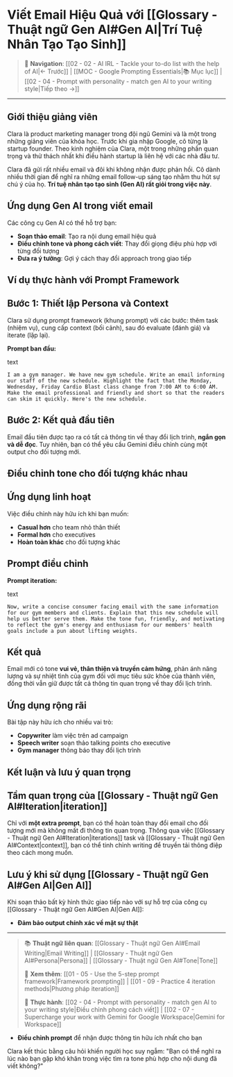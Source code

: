 # Viết Email Hiệu Quả với [[Glossary - Thuật ngữ Gen AI#Gen AI|Trí Tuệ Nhân Tạo Tạo Sinh]]

> 🧭 **Navigation**: [[02 - 02 - AI IRL - Tackle your to-do list with the help of AI|← Trước]] | [[MOC - Google Prompting Essentials|📚 Mục lục]] | [[02 - 04 - Prompt with personality - match gen AI to your writing style|Tiếp theo →]]

---

## Giới thiệu giảng viên

Clara là product marketing manager trong đội ngũ Gemini và là một trong những giảng viên của khóa học. Trước khi gia nhập Google, cô từng là startup founder. Theo kinh nghiệm của Clara, một trong những phần quan trọng và thử thách nhất khi điều hành startup là liên hệ với các nhà đầu tư.

Clara đã gửi rất nhiều email và đôi khi không nhận được phản hồi. Cô dành nhiều thời gian để nghĩ ra những email follow-up sáng tạo nhằm thu hút sự chú ý của họ. **Trí tuệ nhân tạo tạo sinh (Gen AI) rất giỏi trong việc này**.

## Ứng dụng Gen AI trong viết email

Các công cụ Gen AI có thể hỗ trợ bạn:

- **Soạn thảo email**: Tạo ra nội dung email hiệu quả
- **Điều chỉnh tone và phong cách viết**: Thay đổi giọng điệu phù hợp với từng đối tượng
- **Đưa ra ý tưởng**: Gợi ý cách thay đổi approach trong giao tiếp

## Ví dụ thực hành với Prompt Framework

## Bước 1: Thiết lập Persona và Context

Clara sử dụng prompt framework (khung prompt) với các bước: thêm task (nhiệm vụ), cung cấp context (bối cảnh), sau đó evaluate (đánh giá) và iterate (lặp lại).

**Prompt ban đầu:**

text

`I am a gym manager. We have new gym schedule. Write an email informing our staff of the new schedule. Highlight the fact that the Monday, Wednesday, Friday Cardio Blast class change from 7:00 AM to 6:00 AM. Make the email professional and friendly and short so that the readers can skim it quickly. Here's the new schedule.`

## Bước 2: Kết quả đầu tiên

Email đầu tiên được tạo ra có tất cả thông tin về thay đổi lịch trình, **ngắn gọn và dễ đọc**. Tuy nhiên, bạn có thể yêu cầu Gemini điều chỉnh cùng một output cho đối tượng mới.

## Điều chỉnh tone cho đối tượng khác nhau

## Ứng dụng linh hoạt

Việc điều chỉnh này hữu ích khi bạn muốn:

- **Casual hơn** cho team nhỏ thân thiết
- **Formal hơn** cho executives
- **Hoàn toàn khác** cho đối tượng khác

## Prompt điều chỉnh

**Prompt iteration:**

text

`Now, write a concise consumer facing email with the same information for our gym members and clients. Explain that this new schedule will help us better serve them. Make the tone fun, friendly, and motivating to reflect the gym's energy and enthusiasm for our members' health goals include a pun about lifting weights.`

## Kết quả

Email mới có tone **vui vẻ, thân thiện và truyền cảm hứng**, phản ánh năng lượng và sự nhiệt tình của gym đối với mục tiêu sức khỏe của thành viên, đồng thời vẫn giữ được tất cả thông tin quan trọng về thay đổi lịch trình.

## Ứng dụng rộng rãi

Bài tập này hữu ích cho nhiều vai trò:

- **Copywriter** làm việc trên ad campaign
- **Speech writer** soạn thảo talking points cho executive
- **Gym manager** thông báo thay đổi lịch trình

## Kết luận và lưu ý quan trọng

## Tầm quan trọng của [[Glossary - Thuật ngữ Gen AI#Iteration|iteration]]

Chỉ với **một extra prompt**, bạn có thể hoàn toàn thay đổi email cho đối tượng mới mà không mất đi thông tin quan trọng. Thông qua việc [[Glossary - Thuật ngữ Gen AI#Iteration|iterations]] task và [[Glossary - Thuật ngữ Gen AI#Context|context]], bạn có thể tinh chỉnh writing để truyền tải thông điệp theo cách mong muốn.

## Lưu ý khi sử dụng [[Glossary - Thuật ngữ Gen AI#Gen AI|Gen AI]]

Khi soạn thảo bất kỳ hình thức giao tiếp nào với sự hỗ trợ của công cụ [[Glossary - Thuật ngữ Gen AI#Gen AI|Gen AI]]:

- **Đảm bảo output chính xác về mặt sự thật**

---

> 📚 **Thuật ngữ liên quan**: [[Glossary - Thuật ngữ Gen AI#Email Writing|Email Writing]] | [[Glossary - Thuật ngữ Gen AI#Persona|Persona]] | [[Glossary - Thuật ngữ Gen AI#Tone|Tone]]
>
> 🔗 **Xem thêm**: [[01 - 05 - Use the 5-step prompt framework|Framework prompting]] | [[01 - 09 - Practice 4 iteration methods|Phương pháp iteration]]
>
> 🎯 **Thực hành**: [[02 - 04 - Prompt with personality - match gen AI to your writing style|Điều chỉnh phong cách viết]] | [[02 - 07 - Supercharge your work with Gemini for Google Workspace|Gemini for Workspace]]

- **Điều chỉnh prompt** để nhận được thông tin hữu ích nhất cho bạn

Clara kết thúc bằng câu hỏi khiến người học suy ngẫm: "Bạn có thể nghĩ ra lúc nào bạn gặp khó khăn trong việc tìm ra tone phù hợp cho nội dung đã viết không?"
